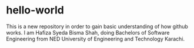 # hello-world
This is a new repository in order to gain basic understanding of how github works.
I am Hafiza Syeda Bisma Shah, doing Bachelors of Software Engineering from NED University of Engineering and Technology Karachi.
